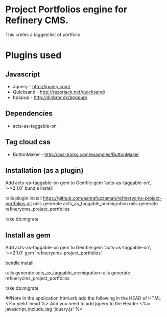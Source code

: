 # Project Portfolios engine for Refinery CMS.
This cretes a tagged list of portfolio.

# Plugins used
## Javascript
* Jquery - http://jquery.com/
* Quicksand - http://razorjack.net/quicksand/
* bpopup - http://dinbror.dk/bpopup/

## Dependencies
* acts-as-taggable-on

## Tag cloud css
* ButtonMaker - http://css-tricks.com/examples/ButtonMaker

## Installation (as a plugin)
Add acts-as-taggable-on gem to Gemfile
gem 'acts-as-taggable-on', '~>2.1.0'
bundle install

rails plugin install https://github.com/ashrafuzzaman/refinerycms-project-portfolios.git
rails generate acts_as_taggable_on:migration
rails generate refinerycms_project_portfolios

rake db:migrate

## Install as gem

Add acts-as-taggable-on gem to Gemfile
gem 'acts-as-taggable-on', '~>2.1.0'
gem 'refinerycms-project_portfolios'

bundle install

rails generate acts_as_taggable_on:migration
rails generate refinerycms_project_portfolios

rake db:migrate

##Note
In the application.html.erb add the following in the HEAD of HTML
<%= yield :head %>
And you need to add jquery to the Header
<%= javascript_include_tag 'jquery.js' %>
